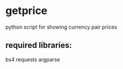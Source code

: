 # getprice
python script for showing currency pair prices

## required libraries:

bs4
requests
argparse
